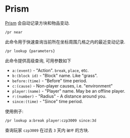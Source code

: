 # Prism

[Prism](https://github.com/prism/Prism) 会自动记录方块和物品变动.

```text
/pr near
```

此命令用于快速查询当前所在坐标周围几格之内的最近变动记录.

```text
/pr lookup {parameters}
```

此命令提供高级查询, 可用参数如下

* `a:(event)` - "Action". `break`, `place`, etc.
* `b:(block id)` - "Block" name. Like "grass".
* `before:(time)` - "Before" time period.
* `c:(cause)` - Non-player causes, i.e. "environment"
* `player:(name)` - "Player" name. May be an offline player.
* `r:(number)` - "Radius" - A distance around you.
* `since:(time)` - "Since" time period.

使用例子:

```text
/pr lookup a:break player:czp3009 since:3d
```

查询玩家 `czp3009` 在过去 `3` 天内 `破坏` 的方块.

